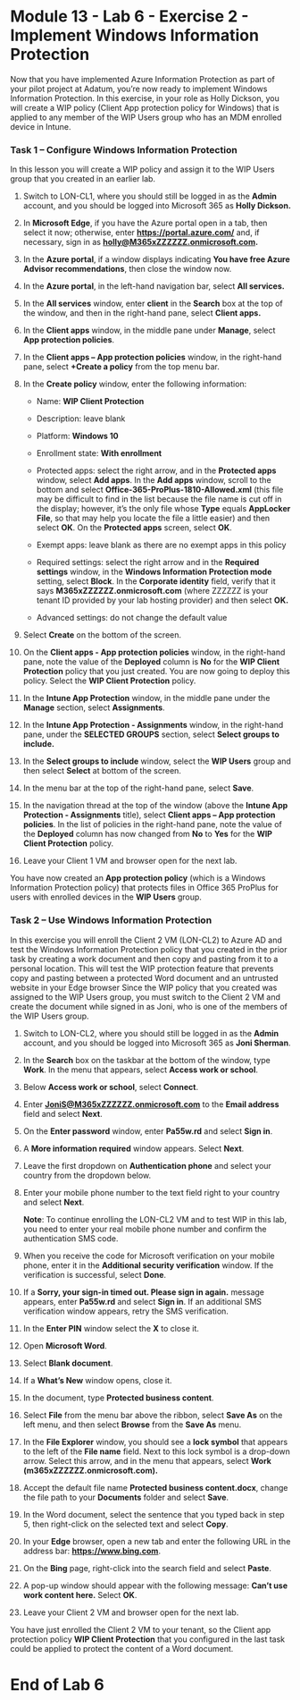 # Module 13 - Lab 6 - Exercise 2 - Implement Windows Information Protection  

Now that you have implemented Azure Information Protection as part of your pilot project at Adatum, you’re now ready to implement Windows Information Protection. In this exercise, in your role as Holly Dickson, you will create a WIP policy (Client App protection policy for Windows) that is applied to any member of the WIP Users group who has an MDM enrolled device in Intune.

### Task 1 – Configure Windows Information Protection

In this lesson you will create a WIP policy and assign it to the WIP Users group that you created in an earlier lab. 

1. Switch to LON-CL1, where you should still be logged in as the **Admin** account, and you should be logged into Microsoft 365 as **Holly Dickson.** 

2. In **Microsoft Edge**, if you have the Azure portal open in a tab, then select it now; otherwise, enter **https://portal.azure.com/** and, if necessary, sign in as **holly@M365xZZZZZZ.onmicrosoft.com.**

3. In the **Azure portal**, if a window displays indicating **You have free Azure Advisor recommendations**, then close the window now.

4. In the **Azure portal**, in the left-hand navigation bar, select **All services.**

5. In the **All services** window, enter **client** in the **Search** box at the top of the window, and then in the right-hand pane, select **Client apps.**

6. In the **Client apps** window, in the middle pane under **Manage**, select **App protection policies**.

7. In the **Client apps – App protection policies** window, in the right-hand pane, select **+Create a policy** from the top menu bar.

8. In the **Create policy** window, enter the following information:

	- Name: **WIP Client Protection**

	- Description: leave blank

	- Platform: **Windows 10**

	- Enrollment state: **With enrollment**

	- Protected apps: select the right arrow, and in the **Protected apps** window, select **Add apps**. In the **Add apps** window, scroll to the bottom and select **Office-365-ProPlus-1810-Allowed.xml** (this file may be difficult to find in the list because the file name is cut off in the display; however, it’s the only file whose **Type** equals **AppLocker File**, so that may help you locate the file a little easier) and then select **OK**. On the **Protected apps** screen, select **OK**.

	- Exempt apps: leave blank as there are no exempt apps in this policy

	- Required settings: select the right arrow and in the **Required settings** window, in the **Windows Information Protection mode** setting, select **Block**. In the **Corporate identity** field, verify that it says **M365xZZZZZZ.onmicrosoft.com** (where ZZZZZZ is your tenant ID provided by your lab hosting provider) and then select **OK.**

	- Advanced settings: do not change the default value

9. Select **Create** on the bottom of the screen.

10. On the **Client apps - App protection policies** window, in the right-hand pane, note the value of the **Deployed** column is **No** for the **WIP Client Protection** policy that you just created. You are now going to deploy this policy. Select the **WIP Client Protection** policy.

11. In the **Intune App Protection** window, in the middle pane under the **Manage** section, select **Assignments**.

12. In the **Intune App Protection - Assignments** window, in the right-hand pane, under the **SELECTED GROUPS** section, select **Select groups to include.**

13. In the **Select groups to include** window, select the **WIP Users** group and then select **Select** at bottom of the screen.

14. In the menu bar at the top of the right-hand pane, select **Save**.

15. In the navigation thread at the top of the window (above the **Intune App Protection - Assignments** title), select **Client apps – App protection policies**. In the list of policies in the right-hand pane, note the value of the **Deployed** column has now changed from **No** to **Yes** for the **WIP Client Protection** policy.

16. Leave your Client 1 VM and browser open for the next lab.

You have now created an **App protection policy** (which is a Windows Information Protection policy) that protects files in Office 365 ProPlus for users with enrolled devices in the **WIP Users** group.


### Task 2 – Use Windows Information Protection

In this exercise you will enroll the Client 2 VM (LON-CL2) to Azure AD and test the Windows Information Protection policy that you created in the prior task by creating a work document and then copy and pasting from it to a personal location. This will test the WIP protection feature that prevents copy and pasting between a protected Word document and an untrusted website in your Edge browser Since the WIP policy that you created was assigned to the WIP Users group, you must switch to the Client 2 VM and create the document while signed in as Joni, who is one of the members of the WIP Users group.

1. Switch to LON-CL2, where you should still be logged in as the **Admin** account, and you should be logged into Microsoft 365 as **Joni Sherman**. 

2. In the **Search** box on the taskbar at the bottom of the window, type **Work**. In the menu that appears, select **Access work or school**.

3. Below **Access work or school**, select **Connect**.

4. Enter **JoniS@M365xZZZZZZ.onmicrosoft.com** to the **Email address** field and select **Next**.

5. On the **Enter password** window, enter **Pa55w.rd** and select **Sign in**.

6. A **More information required** window appears. Select **Next**.

7. Leave the first dropdown on **Authentication phone** and select your country from the dropdown below.

8. Enter your mobile phone number to the text field right to your country and select **Next**.  <br/>

	‎**Note**: To continue enrolling the LON-CL2 VM and to test WIP in this lab, you need to enter your real mobile phone number and confirm the authentication SMS code.

9. When you receive the code for Microsoft verification on your mobile phone, enter it in the **Additional security verification** window. If the verification is successful, select **Done**.

10. If a **Sorry, your sign-in timed out. Please sign in again.** message appears, enter **Pa55w.rd** and select **Sign in**. If an additional SMS verification window appears, retry the SMS verification.

11. In the **Enter PIN** window select the **X** to close it.

12. Open **Microsoft Word**. 

13. Select **Blank document**.

14. If a **What’s New** window opens, close it.

15. In the document, type **Protected business content**.

16. Select **File** from the menu bar above the ribbon, select **Save As** on the left menu, and then select **Browse** from the **Save As** menu.

17. In the **File Explorer** window, you should see a **lock symbol** that appears to the left of the **File name** field. Next to this lock symbol is a drop-down arrow. Select this arrow, and in the menu that appears, select **Work (m365xZZZZZZ.onmicrosoft.com).**

18. Accept the default file name **Protected business content.docx**, change the file path to your **Documents** folder and select **Save**.

19. In the Word document, select the sentence that you typed back in step 5, then right-click on the selected text and select **Copy**.

20. In your **Edge** browser, open a new tab and enter the following URL in the address bar: **https://www.bing.com**.

21. On the **Bing** page, right-click into the search field and select **Paste**.

22. A pop-up window should appear with the following message: **Can’t use work content here.** Select **OK**.

23. Leave your Client 2 VM and browser open for the next lab.

You have just enrolled the Client 2 VM to your tenant, so the Client app protection policy **WIP Client Protection** that you configured in the last task could be applied to protect the content of a Word document.


# End of Lab 6
